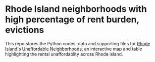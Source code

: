 # Rhode Island neighborhoods with high percentage of rent burden, evictions 

 This repo stores the Python codes, data and supporting files for [Rhode Island's Unaffordable Neighborhoods](https://kcinbk.github.io/Unaffordable-Rhode-Island-Neighborhoods/), an interactive map and table highlighting the rental unaffordablity across Rhode Island. 
